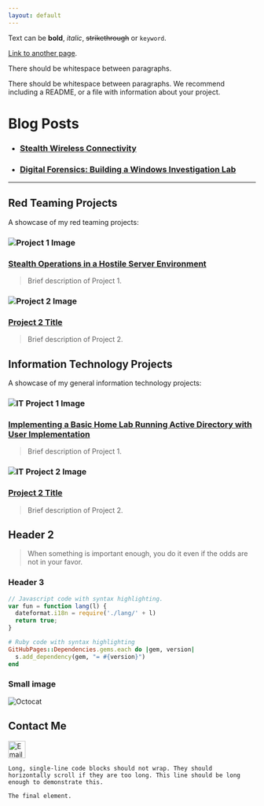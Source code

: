 ```yaml
---
layout: default
---
```


Text can be **bold**, _italic_, ~~strikethrough~~ or `keyword`.

[Link to another page](./another-page.html).

There should be whitespace between paragraphs.

There should be whitespace between paragraphs. We recommend including a README, or a file with information about your project.

# Blog Posts
*   ### [Stealth Wireless Connectivity](blogposts/NetHardwareObfuscation.md)
*   ### [Digital Forensics: Building a Windows Investigation Lab](blogposts/WindowsForensicsLab.md)

* * *

## Red Teaming Projects

A showcase of my red teaming projects:

### ![Project 1 Image](link_to_image)  
### [Stealth Operations in a Hostile Server Environment](redteam-projects/project1.md)  
> Brief description of Project 1.

### ![Project 2 Image](link_to_image)  
### [Project 2 Title](redteam-projects/project2.md)  
> Brief description of Project 2.

## Information Technology Projects

A showcase of my general information technology projects:

### ![IT Project 1 Image](link_to_image)  
### [Implementing a Basic Home Lab Running Active Directory with User Implementation](https://github.com/melv618/BasicADImplementation)  
> Brief description of Project 1.

### ![IT Project 2 Image](link_to_image)  
### [Project 2 Title](it-projects/project2.md)  
> Brief description of Project 2.

## Header 2

> When something is important enough, you do it even if the odds are not in your favor.

### Header 3

```js
// Javascript code with syntax highlighting.
var fun = function lang(l) {
  dateformat.i18n = require('./lang/' + l)
  return true;
}
```

```ruby
# Ruby code with syntax highlighting
GitHubPages::Dependencies.gems.each do |gem, version|
  s.add_dependency(gem, "= #{version}")
end
```

### Small image

![Octocat](https://github.githubassets.com/images/icons/emoji/octocat.png)


## Contact Me

<a href="mailto:melvin.estrada@tutamail.com">
    <img src="https://www.freepnglogos.com/uploads/email-logo-png-30.png" alt="Email Icon" style="width: 35px; height: auto;">
</a>


```
Long, single-line code blocks should not wrap. They should horizontally scroll if they are too long. This line should be long enough to demonstrate this.
```

```
The final element.
```
